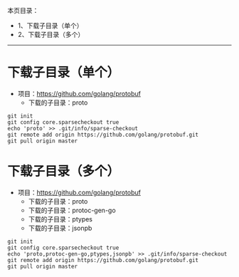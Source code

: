 本页目录：
- 1、下载子目录（单个）
- 2、下载子目录（多个）

***

# 下载子目录（单个）

- 项目：https://github.com/golang/protobuf
    - 下载的子目录：proto

```
git init
git config core.sparsecheckout true
echo 'proto' >> .git/info/sparse-checkout
git remote add origin https://github.com/golang/protobuf.git
git pull origin master
```

# 下载子目录（多个）
- 项目：https://github.com/golang/protobuf
    - 下载的子目录：proto
    - 下载的子目录：protoc-gen-go
    - 下载的子目录：ptypes
    - 下载的子目录：jsonpb

```
git init
git config core.sparsecheckout true
echo 'proto,protoc-gen-go,ptypes,jsonpb' >> .git/info/sparse-checkout
git remote add origin https://github.com/golang/protobuf.git
git pull origin master
```

